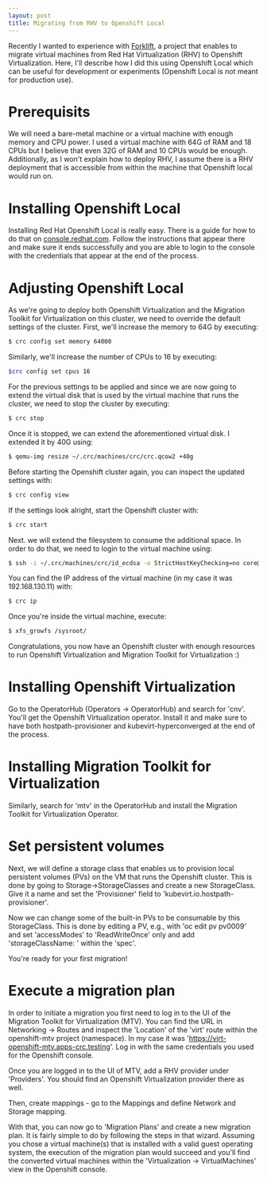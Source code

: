 ```yaml
---
layout: post
title: Migrating from RHV to Openshift Local
---
```


Recently I wanted to experience with [Forklift](https://github.com/konveyor/forklift), a project that enables to migrate virtual machines from Red Hat Virtualization (RHV) to Openshift Virtualization. Here, I'll describe how I did this using Openshift Local which can be useful for development or experiments (Openshift Local is not meant for production use).

# Prerequisits

We will need a bare-metal machine or a virtual machine with enough memory and CPU power. I used a virtual machine with 64G of RAM and 18 CPUs but I believe that even 32G of RAM and 10 CPUs would be enough. Additionally, as I won't explain how to deploy RHV, I assume there is a RHV deployment that is accessible from within the machine that Openshift local would run on.

# Installing Openshift Local

Installing Red Hat Openshift Local is really easy. There is a guide for how to do that on [console.redhat.com](https://console.redhat.com/openshift/create/local). 
Follow the instructions that appear there and make sure it ends successfully and you are able to login to the console with the credentials that appear at the end of the process.

# Adjusting Openshift Local

As we're going to deploy both Openshift Virtualization and the Migration Toolkit for Virtualization on this cluster, we need to override the default settings of the cluster. First, we'll increase the memory to 64G by executing:
```bash
$ crc config set memory 64000
```
Similarly, we'll increase the number of CPUs to 16 by executing:
```bash
$crc config set cpus 16
```

For the previous settings to be applied and since we are now going to extend the virtual disk that is used by the virtual machine that runs the cluster, we need to stop the cluster by executing:
```bash
$ crc stop
```
Once it is stopped, we can extend the aforementioned virtual disk. I extended it by 40G using:
```bash
$ qemu-img resize ~/.crc/machines/crc/crc.qcow2 +40g
```  

Before starting the Openshift cluster again, you can inspect the updated settings with:
```bash
$ crc config view
```
If the settings look alright, start the Openshift cluster with:
```bash
$ crc start
```  

Next. we will extend the filesystem to consume the additional space. In order to do that, we need to login to the virtual machine using:
```bash
$ ssh -i ~/.crc/machines/crc/id_ecdsa -o StrictHostKeyChecking=no core@192.168.130.11
```
You can find the IP address of the virtual machine (in my case it was 192.168.130.11) with:
```bash
$ crc ip
````
Once you're inside the virtual machine, execute:
```bash
$ xfs_growfs /sysroot/
``` 

Congratulations, you now have an Openshift cluster with enough resources to run Openshift Virtualization and Migration Toolkit for Virtualization :)

# Installing Openshift Virtualization

Go to the OperatorHub (Operators -> OperatorHub) and search for 'cnv'. You'll get the Openshift Virtualization operator. Install it and make sure to have both hostpath-provisioner and kubevirt-hyperconverged at the end of the process.  

# Installing Migration Toolkit for Virtualization

Similarly, search for 'mtv' in the OperatorHub and install the Migration Toolkit for Virtualization Operator.

# Set persistent volumes

Next, we will define a storage class that enables us to provision local persistent volumes (PVs) on the VM that runs the Openshift cluster. This is done by going to Storage->StorageClasses and create a new StorageClass. Give it a name and set the 'Provisioner' field to 'kubevirt.io.hostpath-provisioner'.  

Now we can change some of the built-in PVs to be consumable by this StorageClass. This is done by editing a PV, e.g., with 'oc edit pv pv0009' and set 'accessModes' to 'ReadWriteOnce' only and add 'storageClassName: <storage-class-name>' within the 'spec'.  

You're ready for your first migration!

# Execute a migration plan

In order to initiate a migration you first need to log in to the UI of the Migration Toolkit for Virtualization (MTV). You can find the URL in Networking -> Routes and inspect the 'Location' of the 'virt' route within the openshift-mtv project (namespace). In my case it was 'https://virt-openshift-mtv.apps-crc.testing'. Log in with the same credentials you used for the Openshift console.  

Once you are logged in to the UI of MTV, add a RHV provider under 'Providers'. You should find an Openshift Virtualization provider there as well.  

Then, create mappings - go to the Mappings and define Network and Storage mapping.  

With that, you can now go to 'Migration Plans' and create a new migration plan. It is fairly simple to do by following the steps in that wizard. Assuming you chose a virtual machine(s) that is installed with a valid guest operating system, the execution of the migration plan would succeed and you'll find the converted virtual machines within the 'Virtualization -> VirtualMachines' view in the Openshift console.
